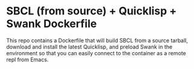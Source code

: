 SBCL (from source) + Quicklisp + Swank Dockerfile
=================================================

This repo contains a Dockerfile that will build SBCL from a source tarball, download and install the latest Quicklisp, and preload Swank in the environment so that you can easily connect to the container as a remote repl from Emacs.
